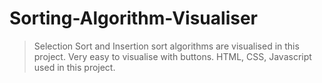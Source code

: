 # Sorting-Algorithm-Visualiser

> Selection Sort and Insertion sort algorithms are visualised in this project.
> Very easy to visualise with buttons.
> HTML, CSS, Javascript used in this project.
